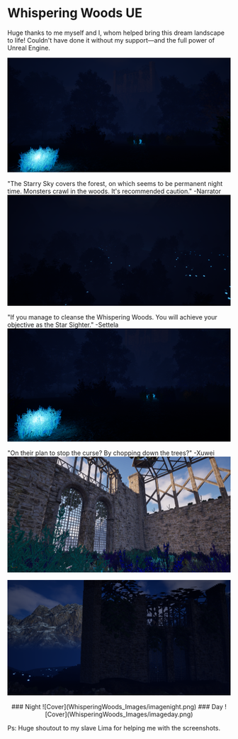 # Whispering Woods UE

Huge thanks to me myself and I, whom helped bring this dream landscape to life! Couldn't have done it without my support—and the full power of Unreal Engine.


![Cover](WhisperingWoods_Images/image4.png)

"The Starry Sky covers the forest, on which seems to be permanent night time. Monsters crawl in the woods. It's recommended caution." -Narrator
![Cover](WhisperingWoods_Images/image5.png)

"If you manage to cleanse the Whispering Woods. You will achieve your objective as the Star Sighter." -Settela
![Cover](WhisperingWoods_Images/image3.png)

"On their plan to stop the curse? By chopping down the trees?" -Xuwei
![Cover](WhisperingWoods_Images/image.png)

![Cover](WhisperingWoods_Images/image6.png)

<p align="center"> ### Night
![Cover](WhisperingWoods_Images/imagenight.png)
### Day
![Cover](WhisperingWoods_Images/imageday.png)
</p>

Ps:
Huge shoutout to my slave Lima for helping me with the screenshots.
